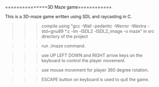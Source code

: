 ===============3D Maze game============

This is a 3D-maze game written using SDL and raycasting in C.

>>> compile using "gcc -Wall -pedantic -Werror -Wextra -std=gnu89 *.c -lm -lSDL2 -lSDL2_image -o maze" in src directory of the project

>>> run ./maze command.

>>> use UP LEFT DOWN and RIGHT arrow keys on the keyboard to control the player movement.

>>> use mouse movement for player 360 degree rotation.

>>> ESCAPE button on keyboard is used to quit the game.
